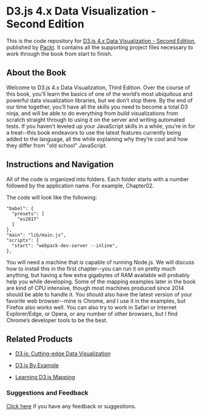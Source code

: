 # D3.js 4.x Data Visualization - Second Edition
This is the code repository for [D3.js 4.x Data Visualization - Second Edition](https://www.packtpub.com/web-development/learning-d3js-data-visualization-second-edition?utm_source=github&utm_medium=repository&utm_campaign=9781785889042), published by [Packt](https://www.packtpub.com/?utm_source=github). It contains all the supporting project files necessary to work through the book from start to finish.
## About the Book
Welcome to D3.js 4.x Data Visualization, Third Edition. Over the course of this book, you’ll learn the basics of one of the world’s most ubiquitous and powerful data visualization libraries, but we don’t stop there. By the end of our time together, you’ll have all the skills you need to become a total D3 ninja, and will be able to do everything from build visualizations from scratch straight through to using it on the server and writing automated tests. If you haven’t leveled up your JavaScript skills in a while, you’re in for a treat--this book endeavors to use the latest features currently being added to the language, all the while explaining why they’re cool and how they differ from "old school" JavaScript. 
## Instructions and Navigation
All of the code is organized into folders. Each folder starts with a number followed by the application name. For example, Chapter02.



The code will look like the following:
```
"babel": {
  "presets": [
    "es2017"
  ]
},
"main": "lib/main.js",
"scripts": {
  "start": "webpack-dev-server --inline",
},
```

You will need a machine that is capable of running Node.js. We will discuss how to install this in the first chapter--you can run it on pretty much anything, but having a few extra gigabytes of RAM available will probably help you while developing. Some of the mapping examples later in the book are kind of CPU intensive, though most machines produced since 2014 should be able to handle it.
You should also have the latest version of your favorite web browser--mine is Chrome, and I use it in the examples, but Firefox also works well. You can also try to work in Safari or Internet Explorer/Edge, or Opera, or any number of other browsers, but I find Chrome’s developer tools to be the best.

## Related Products
* [D3.js: Cutting-edge Data Visualization](https://www.packtpub.com/web-development/d3js-cutting-edge-data-visualization?utm_source=github&utm_medium=repository&utm_campaign=9781787281776)

* [D3.js By Example](https://www.packtpub.com/web-development/d3js-example?utm_source=github&utm_medium=repository&utm_campaign=9781785280085)

* [Learning D3.js Mapping](https://www.packtpub.com/web-development/learning-d3js-mapping?utm_source=github&utm_medium=repository&utm_campaign=9781783985609)

### Suggestions and Feedback
[Click here](https://docs.google.com/forms/d/e/1FAIpQLSe5qwunkGf6PUvzPirPDtuy1Du5Rlzew23UBp2S-P3wB-GcwQ/viewform) if you have any feedback or suggestions.
